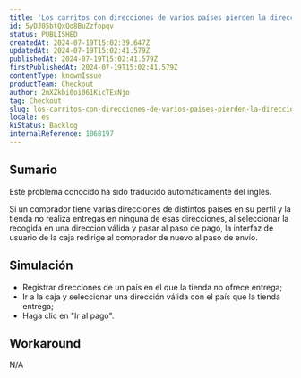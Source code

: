 ```yaml
---
title: 'Los carritos con direcciones de varios países pierden la dirección de recogida si la tienda no puede enviar a todos los países.'
id: 5yDJ05btQxQq8BuZzfopqv
status: PUBLISHED
createdAt: 2024-07-19T15:02:39.647Z
updatedAt: 2024-07-19T15:02:41.579Z
publishedAt: 2024-07-19T15:02:41.579Z
firstPublishedAt: 2024-07-19T15:02:41.579Z
contentType: knownIssue
productTeam: Checkout
author: 2mXZkbi0oi061KicTExNjo
tag: Checkout
slug: los-carritos-con-direcciones-de-varios-paises-pierden-la-direccion-de-recogida-si-la-tienda-no-puede-enviar-a-todos-los-paises
locale: es
kiStatus: Backlog
internalReference: 1068197
---
```


## Sumario

<div class="alert alert-info">
  <p>Este problema conocido ha sido traducido automáticamente del inglés.</p>
</div>


Si un comprador tiene varias direcciones de distintos países en su perfil y la tienda no realiza entregas en ninguna de esas direcciones, al seleccionar la recogida en una dirección válida y pasar al paso de pago, la interfaz de usuario de la caja redirige al comprador de nuevo al paso de envío.



## Simulación



- Registrar direcciones de un país en el que la tienda no ofrece entrega;
- Ir a la caja y seleccionar una dirección válida con el país que la tienda entrega;
- Haga clic en "Ir al pago".



## Workaround


N/A




